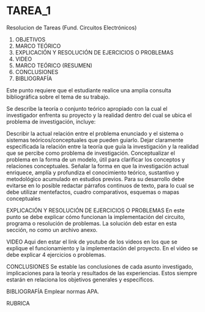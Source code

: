# TAREA_1
Resolucion de Tareas (Fund. Circuitos Electrónicos)

1.	OBJETIVOS
2.	MARCO TEÓRICO 
3.	EXPLICACIÓN Y RESOLUCIÓN DE EJERCICIOS O PROBLEMAS
4.	VIDEO
5.	MARCO TEÓRICO (RESUMEN)
6.	CONCLUSIONES
7.	BIBLIOGRAFÍA

Este punto requiere que el estudiante realice una amplia consulta bibliográfica sobre el tema de su trabajo.

Se describe la teoría o conjunto teórico apropiado con la cual el investigador enfrenta su proyecto y la realidad dentro del cual se ubica el problema de investigación, incluye:

Describir la actual relación entre el problema enunciado y el sistema o sistemas teóricos/conceptuales que pueden guiarlo.
Dejar claramente especificada la relación entre la teoría que guía la investigación y la realidad que se percibe como problema de investigación.
Conceptualizar el problema en la forma de un modelo, útil para clarificar los conceptos y relaciones conceptuales.
Señalar la forma en que la investigación actual enriquece, amplía y profundiza el conocimiento teórico, sustantivo y metodológico acumulado en estudios previos.
Para su desarrollo debe evitarse en lo posible redactar párrafos continuos de texto, para lo cual se debe utilizar mentefactos, cuadro comparativos, esquemas o mapas conceptuales

EXPLICACIÓN Y RESOLUCIÓN DE EJERCICIOS O PROBLEMAS
En este punto se debe explicar cómo funcionan la implementación del circuito, programa o resolución de problemas. La solución deb estar en esta sección, no como un archivo anexo.

VIDEO
Aqui den estar el link de youtube de los videos en los que se explique el funcionamiento y la implementación del proyecto. En el video se debe explicar 4 ejercicios o problemas.

CONCLUSIONES
Se estable las conclusiones de cada asunto investigado, implicaciones para la teoría y resultados de las experiencias. Estos siempre estarán en relaciona los objetivos generales y específicos.

BIBLIOGRAFÍA
Emplear normas APA.

RUBRICA
